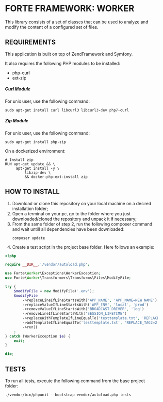 # FORTE FRAMEWORK: WORKER

This library consists of a set of classes that can be used to 
analyze and modify the content of a configured set of files.

## REQUIREMENTS

This application is built on top of ZendFramework and Symfony.

It also requires the following PHP modules to be installed:

- php-curl
- ext-zip

##### Curl Module

For unix user, use the following command: 
```
sudo apt-get install curl libcurl3 libcurl3-dev php7-curl
```

##### Zip Module

For unix user, use the following command: 
```
sudo apt-get install php-zip
```

On a dockerized environment:
```
# Install zip
RUN apt-get update && \
     apt-get install -y \
         libzip-dev \
         && docker-php-ext-install zip
```

## HOW TO INSTALL

1. Download or clone this repository on your local machine on a desired 
installation folder;
2. Open a terminal on your pc, go to the folder where you just downloaded/cloned the repository and 
 unpack it if necessary;
3. From the same folder of step 2, run the following composer command and wait untill all dependencies 
have been downloaded:
    ```
    composer update
    ```
4. Create a test script in the project base folder. Here follows an example:
```php
<?php

require __DIR__.'/vendor/autoload.php';

use Forte\Worker\Exceptions\WorkerException;
use Forte\Worker\Transformers\Transforms\Files\ModifyFile;

try {
    $modifyFile = new ModifyFile('.env');
    $modifyFile
        ->replaceLineIfLineStartsWith('APP_NAME', 'APP_NAME=NEW NAME')
        ->replaceValueIfLineStartsWith('APP_ENV', 'local', 'prod')
        ->removeValueIfLineStartsWith('BROADCAST_DRIVER', 'log')
        ->removeLineIfLineStartsWith('SESSION_LIFETIME')
        ->replaceWithTemplateIfLineEqualTo('testtemplate.txt', 'REPLACE_TAG=1')
        ->addTemplateIfLineEqualTo('testtemplate.txt', 'REPLACE_TAG2=2')
        ->run()
    ;
} catch (WorkerException $e) {
    exit;
}

die;
```
## TESTS

To run all tests, execute the following command from the base project folder:

```
./vendor/bin/phpunit --bootstrap vendor/autoload.php tests
```
